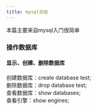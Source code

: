 ```yaml
---
title: mysql总结
---
```

本篇主要来自mysql入门很简单
### 操作数据库
#### 显示、创建、删除数据库
创建数据库：create database test;  
删除数据库：drop database test;  
查看数据库：show databases;  
查看引擎：show engines;  


